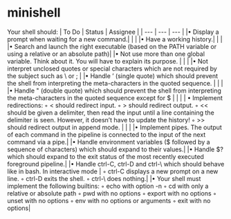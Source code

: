 # minishell

Your shell should:
| To Do | Status | Assignee |
| --- | --- | --- |
|• Display a prompt when waiting for a new command.| | |
|• Have a working history.| | |
|• Search and launch the right executable (based on the PATH variable or using a relative or an absolute path)|
|• Not use more than one global variable. Think about it. You will have to explain its purpose. | | |
|• Not interpret unclosed quotes or special characters which are not required by the subject such as \ or ; | 
|• Handle ’ (single quote) which should prevent the shell from interpreting the meta-characters in the quoted sequence. | | |
|• Handle " (double quote) which should prevent the shell from interpreting the meta-characters in the quoted sequence except for $ | | |
| • Implement redirections:
◦ < should redirect input.
◦ > should redirect output.
◦ << should be given a delimiter, then read the input until a line containing the delimiter is seen. However, it doesn’t have to update the history!
◦ >> should redirect output in append mode. | | |
|• Implement pipes. The output of each command in the pipeline is connected to the input of the next command via a pipe.|
|• Handle environment variables ($ followed by a sequence of characters) which should expand to their values.|
|• Handle $? which should expand to the exit status of the most recently executed foreground pipeline.|
|• Handle ctrl-C, ctrl-D and ctrl-\ which should behave like in bash. In interactive mode |
◦ ctrl-C displays a new prompt on a new line.
◦ ctrl-D exits the shell.
◦ ctrl-\ does nothing.|
|• Your shell must implement the following builtins:
◦ echo with option -n
◦ cd with only a relative or absolute path
◦ pwd with no options
◦ export with no options
◦ unset with no options
◦ env with no options or arguments
◦ exit with no options|